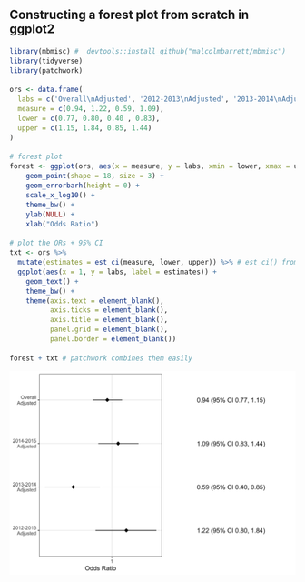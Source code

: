 
<!-- README.md is generated from README.Rmd. Please edit that file -->

## Constructing a forest plot from scratch in ggplot2

``` r
library(mbmisc) #  devtools::install_github("malcolmbarrett/mbmisc")
library(tidyverse)
library(patchwork)

ors <- data.frame(
  labs = c('Overall\nAdjusted', '2012-2013\nAdjusted', '2013-2014\nAdjusted','2014-2015\nAdjusted'),
  measure = c(0.94, 1.22, 0.59, 1.09),
  lower = c(0.77, 0.80, 0.40 , 0.83),
  upper = c(1.15, 1.84, 0.85, 1.44)
)

# forest plot
forest <- ggplot(ors, aes(x = measure, y = labs, xmin = lower, xmax = upper)) +
    geom_point(shape = 18, size = 3) +
    geom_errorbarh(height = 0) +
    scale_x_log10() + 
    theme_bw() +
    ylab(NULL) + 
    xlab("Odds Ratio")

# plot the ORs + 95% CI 
txt <- ors %>% 
  mutate(estimates = est_ci(measure, lower, upper)) %>% # est_ci() from mbmisc
  ggplot(aes(x = 1, y = labs, label = estimates)) + 
    geom_text() +
    theme_bw() +
    theme(axis.text = element_blank(),
          axis.ticks = element_blank(),
          axis.title = element_blank(),
          panel.grid = element_blank(),
          panel.border = element_blank())

forest + txt # patchwork combines them easily 
```

![](README_files/figure-gfm/forest%20plot-1.png)<!-- -->
